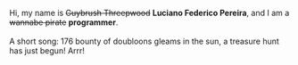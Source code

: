 Hi, my name is ~~Guybrush Threepwood~~ **Luciano Federico Pereira**, and I am a ~~wannabe pirate~~ **programmer**.<br><br>A short song: 176 bounty of doubloons gleams in the sun, a treasure hunt has just begun! Arrr!
